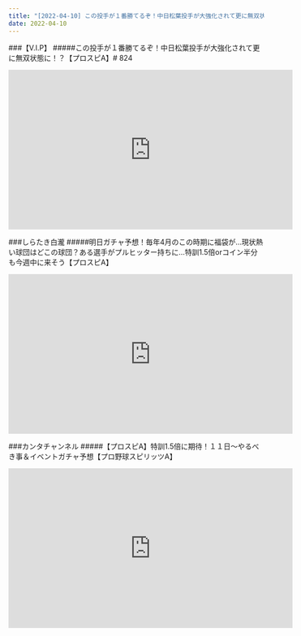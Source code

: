 ```yaml
---
title: "[2022-04-10] この投手が１番勝てるぞ！中日松葉投手が大強化されて更に無双状態に！？【プロスピA】# 824 他"
date: 2022-04-10
---
```

###【V.I.P】
#####この投手が１番勝てるぞ！中日松葉投手が大強化されて更に無双状態に！？【プロスピA】# 824
<iframe width="560" height="315" src="https://www.youtube.com/embed/jFgcZQfIHtE" frameborder="0" allow="accelerometer; autoplay; clipboard-write; encrypted-media; gyroscope; picture-in-picture" allowfullscreen></iframe>

###しらたき白瀧
#####明日ガチャ予想！毎年4月のこの時期に福袋が…現状熱い球団はどこの球団？ある選手がプルヒッター持ちに…特訓1.5倍orコイン半分も今週中に来そう【プロスピA】
<iframe width="560" height="315" src="https://www.youtube.com/embed/lycn0pZ3JwU" frameborder="0" allow="accelerometer; autoplay; clipboard-write; encrypted-media; gyroscope; picture-in-picture" allowfullscreen></iframe>

###カンタチャンネル
#####【プロスピA】特訓1.5倍に期待！１１日～やるべき事＆イベントガチャ予想【プロ野球スピリッツA】
<iframe width="560" height="315" src="https://www.youtube.com/embed/_NBf92Qapfc" frameborder="0" allow="accelerometer; autoplay; clipboard-write; encrypted-media; gyroscope; picture-in-picture" allowfullscreen></iframe>

